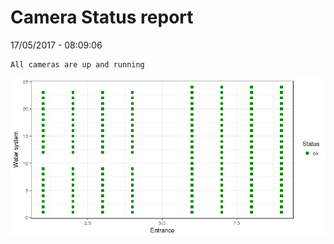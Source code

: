 Camera Status report
================
17/05/2017 - 08:09:06

    All cameras are up and running

![](camreport_files/figure-markdown_github/unnamed-chunk-2-1.png)
